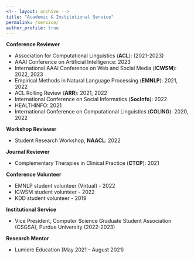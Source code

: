 ```yaml
---
<!-- layout: archive -->
title: "Academic & Institutional Service"
permalink: /service/
author_profile: true
---
```


**Conference Reviewer**
* Association for Computational Linguistics (**ACL**): (2021-2023)
* AAAI Conference on Artificial Intelligence: 2023
* International AAAI Conference on Web and Social Media (**ICWSM**): 2022, 2023
* Empirical Methods in Natural Language Processing (**EMNLP**): 2021, 2022
* ACL Rolling Review (**ARR**): 2021, 2022
* International Conference on Social Informatics (**SocInfo**): 2022
* HEALTHINFO: 2021
* International Conference on Computational Linguistics (**COLING**): 2020, 2022

**Workshop Reviewer**
* Student Research Workshop, **NAACL**: 2022

**Journal Reviewer**
* Complementary Therapies in Clinical Practice (**CTCP**): 2021

**Conference Volunteer**
* EMNLP student volunteer (Virtual) - 2022
* ICWSM student volunteer - 2022
* KDD student volunteer - 2019

**Institutional Service**
* Vice President, Computer Science Graduate Student Association (CSGSA), Purdue University (2022-2023)

**Research Mentor**
* Lumiere Education (May 2021 - August 2021)

<!-- **Program Committee Member - Conference Reviewer**
* ICWSM 2022
* ACL Rolling Review (ARR) 2022
* EMNLP 2021
* ACL 2021
* HEALTHINFO 2021 
* COLING 2020

**Journal Reviewer**
* Complementary Therapies in Clinical Practice (CTCP), 2021 -->
